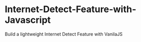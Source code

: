 # Internet-Detect-Feature-with-Javascript
Build a lightweight Internet Detect Feature with VanilaJS
